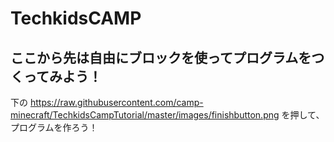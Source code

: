 # TechkidsCAMP

## ここから先は自由にブロックを使ってプログラムをつくってみよう！

下の
https://raw.githubusercontent.com/camp-minecraft/TechkidsCampTutorial/master/images/finishbutton.png
を押して、プログラムを作ろう！